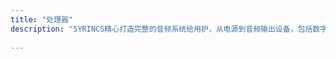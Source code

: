 ```yaml
---
title: "处理器"
description: "SYRINCS精心打造完整的音频系统给用护，从电源到音频输出设备，包括数字音频处理器、人声效果器、无线话筒等电子周边设备以供您配套使用。所有周边器材的制造均惨照现行的国际标准，来满足您的高品质要求。"
  
---
```

